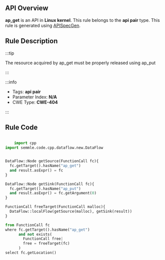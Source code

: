 ---
---


## API Overview
**ap_get** is an API in **Linux kernel**. This rule belongs to the **api pair** type. This rule is generated using [APISpecGen](../../tools/APISpecGen).
## Rule Description

:::tip

The resource acquired by ap_get must be properly released using ap_put

:::

:::info

- Tags: **api pair**
- Parameter Index: **N/A**
- CWE Type: **CWE-404**

:::

## Rule Code
```python

    import cpp
import semmle.code.cpp.dataflow.new.DataFlow


DataFlow::Node getSource(FunctionCall fc){
  fc.getTarget().hasName("ap_get")
  and result.asExpr() = fc
}

DataFlow::Node getSink(FunctionCall fc){
  fc.getTarget().hasName("ap_put")
  and result.asExpr() = fc.getArgument(0)
}

FunctionCall freeTarget(FunctionCall malloc){
  DataFlow::localFlow(getSource(malloc), getSink(result))
}

from FunctionCall fc
where fc.getTarget().hasName("ap_get")
      and not exists(
        FunctionCall free| 
        free = freeTarget(fc)
      )
select fc.getLocation()

    
```